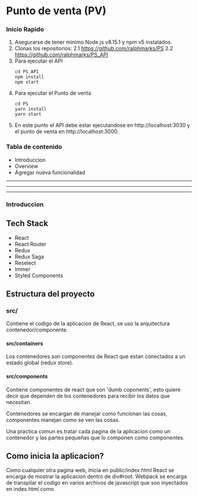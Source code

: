 # Punto de venta (PV)
### Inicio Rapido
1. Asegurarse de tener minimo Node.js v8.15.1 y npm v5 instalados.
2. Clonas los repositorios:
2.1 https://github.com/ralphmarks/PS
2.2 https://github.com/ralphmarks/PS_API
3. Para ejecutar el API 
    ```shell
    cd PS_API
    npm install 
    npm start
    ```
4. Para ejecutar el Punto de venta
    ```shell
    cd PS
    yarn install 
    yarn start
    ```
5. En este punto el API debe estar ejecutandose en http://localhost:3030 y el punto de venta en http://localhost:3000.

### Tabla de contenido
* Introduccion 
* Overview
* Agregar nueva funcionalidad

---
---
---
### Introduccion 
## Tech Stack
* React
* React Router
* Redux
* Redux Saga
* Reselect
* Immer
* Styled Components
## Estructura del proyecto
### src/
Contiene el codigo de la aplicacion de React, se uso la arquitectura contenedor/componente.
#### src/containers
Los contenedores son componentes de React que estan conectados a un estado global (redux store).
#### src/components
Contiene componentes de react que son 'dumb coponents', esto quiere decir que dependen de los contenedores para recibir los datos que necesitan.

Contenedores se encargan de manejar como funcionan las cosas, componentes manejan como se ven las cosas.

Una practica comun es tratar cada pagina de la aplicacion como un contenedor y las partes pequeñas que lo componen como componentes.

## Como inicia la aplicacion? 
Como cualquier otra pagina web, inicia en public/index.html React se encarga de mostrar la aplicacion dentro de div#root. Webpack se encarga de transpilar el codigo en varios archivos de javascript que son inyectados en index.html como <script> tags.

Cuando la aplicacion es pubicada en un servidor, los navegadores cargan el archivo index.html, los archivos que webpack incluyo son ejecutados por el navegador, lo que inica la aplicacion de react.

## src/index.js:
Al ejecutar yarn start, un servidor de desarrollo empezará a correr, se puede acceder abriendo http://localhost:3000 en el navegador.

src/index.js contiene configuracion global:
* Un objeto history es creado, este recuerda todo el historial de navegacion de la aplicacion. Es utilizado por el ConnectedRouter para saver que paginas a visitado el usuario 
* Una redux store es inicializada.
* ReactDOM.render() enderea el componente raiz llamado <App />, esto lo hace en conjunto con un <Provider /> y un <ConnectedRouter />.
* <Provider /> conecta la aplicacion con la redux store.
## Redux
La configuracion de la redux store se encuentra en configureStore.js
La store es creada con createStore(), que acepta en este caso 3 parametros, en este caso [reducer raiz, estado inicial, middleware].
Reducer raiz: Es un reducer que combina todos los demas reducers.
Estado inicial: El estado inicial de la aplicacion esta determinado por los reducers.
Middleware: Librerias que interceptan cada accion que es despachada a la redux store y le aplica cambios.
Por ahora se estan usando 2 middlewares:
Router middleware: Mantiene las rutas sincronizadas con la redux store.
Redux saga: Se utiliza para controlas side-effects, tales como acciones asincronas o acceder a los datos del navegador.
## Reselect
Reselect es una libreria para obtener solo partes de la redux store.
Tiene distintas caracteristicas:
Teniendo una lista de usuarios, reselect permite crear una funcion que regrese solo ciertos elementos dependiendo de una condicion, esto beneficia el desempeño ya que no se crea otra lista para guardar los usuarios filtrados.
Memoization: Un selectos no calculara un nuevo resultado a menos que sus argumentos cambien, reselect primero compara los argumentos nuevos y viejos, para despues decidir si debe calcular nu nuevo resultado.
Composability: Se pueden combinar multiples selectores, un selector puede filtrar nombres otro por edad y se pueden combinar utilizando la funcion createSelector()
## Redux Saga
Un saga es como un hilo separado de la aplicacion, que solo es responsable de los efectos secundarios, redux-saga es un middleware, lo que significa que puede ser iniciado, pausado y cancelado desde la aplicacion principal con redux actions, tiene acceso al estado completo de la aplicacion y puede despachar acciones.

---
---
---
## Agregar nueva funcionalidad 
Primeramente se va a crear un nuevo contenedor, para esto hay que crear una nueva carpeta dentro de /containers
CARPETA DemoPage
Dentro de esta carpeta hay que crear 6 archivos:
* actions.js
* constants.js
* index.js
* Loadable.js
* reducer.js
* selectors.js

En index.js se encuentra el codigo del contenedor:
```javascript
import React, { memo } from 'react'
import Navbar from '../../components/Navbar'
import PropTypes from 'prop-types';
import { createStructuredSelector } from 'reselect';
import { connect } from 'react-redux';
import { compose } from 'redux';
import { } from './actions';
import { } from './selectors';
import reducer from './reducer';
const key = 'demo';
const DemoPage = () => { 
    return (
    <div><h1>Demo</h1></div>
    )}
DemoPage.propTypes = {
};
const mapStateToProps = createStructuredSelector({
});
export function mapDispatchToProps(dispatch) {
  return {};
}
const withConnect = connect(
  mapStateToProps,
  mapDispatchToProps,
);
export default compose(
  withConnect,
  memo,
)(DemoPage);
```
Una vez agregado el contenido al archivo index.js, se tiene que agregar a una ruta, en este se agregan las siguientes lineas al archivo /App/index.js:
```javascript
...
import DemoPage from './../DemoPage'
...
<Route exact path="/demo" component={DemoPage} />
...
```
Una vez agregadas las 2 lineas, se debe poder ver el componente en la direccion http://localhost:3000/demo.
Para mostrar informacion hay que crear un reducer, el cual se encarga de permitirle al componente acceder al estado y a actualizarlo.
El reducer se encuentra en reducer.js
```javascript
import produce from 'immer';

export const initialState = {
  number: 0,
};

/* eslint-disable default-case, no-param-reassign */
const DemoReducer = (state = initialState, action) => 
  produce(state, draft => {
    switch (action.type) {
      default:
        break
    }
  });

export default DemoReducer;
```
Para usar el reducer en el componente hay que agregar las siguientes lineas en index.js: 
```javascript
...
import reducer from './reducer';
import { useInjectReducer } from './../../utils/injectReducer'
...
...
useInjectReducer({ key, reducer });
...
```
Ahora ya se puede obtener el valor de numero del estado, utilizando los selectores, se agrega el siguiente codigo en selectors.js
```javascript
import { createSelector } from 'reselect';
import { initialState } from './reducer';

const selectDemo = state => state.demo || initialState;

const makeSelectNumber = () =>
  createSelector(
    selectDemo,
    empState => empState.number,
  );

export { makeSelectNumber };
```
Esto permite que en el archivo index.js se pueda importar esta funcion para crear el selector de la variable number 
```javascript
...
import { makeSelectNumber } from './selectors'
...
const mapStateToProps = createStructuredSelector({
  number: makeSelectNumber(),
});
```
con esto, number ya esta disponible, ahora solo falta incluirla como prop en el contenedor de la siguiente manera
```javascript
const DemoPage = ({number}) => {
```
y de ahora en adelante, number esta disponible para ser desplegado 
```javascript
<h1>Demo {number}</h1>
```
Los usuarios pueden cambiar el estado, en este ejemplo se va a agregar un boton para el cambio, lo primero es crear una constante para la accion de aumentar el numero. Eso se agrega en constants.js
```javascript
export const ADD_TO_NUMBER = 'ps/Demo/ADD_TO_NUMBER'
```
La nomenclatura es: nombre_de_la_aplicacion/nombre_container/accion 
Ya que la constante fue creada, se puede crear la accion, esta se agrega en el archivo actions.js
```javascript
import { ADD_TO_NUMBER } from './constants'
/**
 * Adds n to number
 * @param  {int} n Valor para agregar a number
 * @return {object} An action object with a type of ADD_TO_NUMBER
 */
export function addToNumber(n) {
  return {
    type: ADD_TO_NUMBER,
    value_to_add: n,
  };
}
```
Los comentarios generan la descripcion de la funcion. Ahora se puede importar en el index.js
```javascript
...
import { addToNumber } from './actions';
...
export function mapDispatchToProps(dispatch) {
  return {
    onAddToNumber: (n) => dispatch(addToNumber(n)),
  };
}
...
```
Al igual que se hizo con la variable number, se tiene que pasar la funcion como prop:
```javascript
const DemoPage = ({number, onAddToNumber}) => {
```
y ahora se puede agregar a elementos como un boton:
```html
<div 
onClick={() => onAddToNumber(Math.random() * 10)}
className="btn">Agregar Numero
</div>
```
Ahora cuando se haga click en el boton, la accion va a llegar al reducer, ahora se tiene que agregar el cambio del estado, en reducer.js
```javascript
...
import { ADD_TO_NUMBER } from './constants'
...
...
 switch (action.type) {
    ...
    case ADD_TO_NUMBER:
        draft.number = draft.number + action.value_to_add
        break
    ...
}
...
```